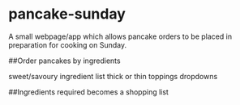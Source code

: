 # pancake-sunday
A small webpage/app which allows pancake orders to be placed in preparation for cooking on Sunday. 


##Order pancakes by ingredients

sweet/savoury
ingredient list
thick or thin
toppings dropdowns




##Ingredients required becomes a shopping list


